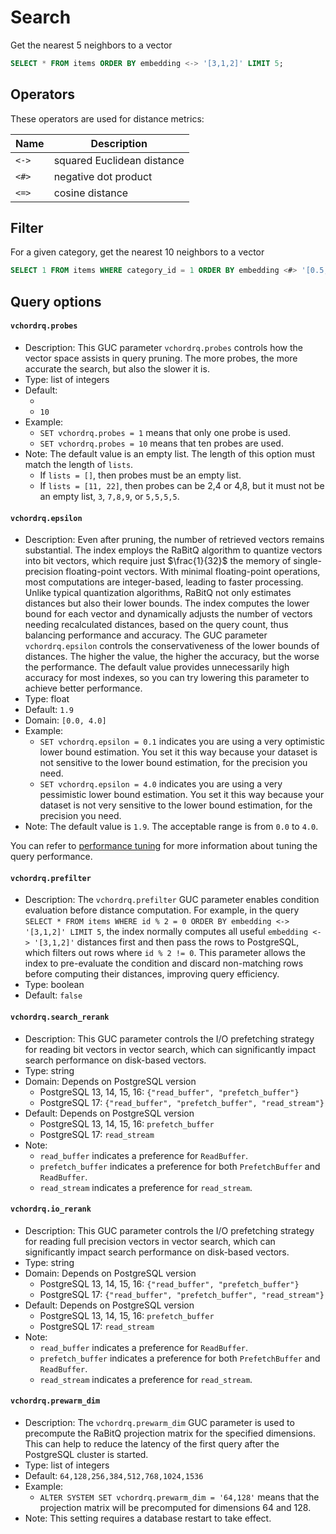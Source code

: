 # Search

Get the nearest 5 neighbors to a vector

```sql
SELECT * FROM items ORDER BY embedding <-> '[3,1,2]' LIMIT 5;
```

## Operators

These operators are used for distance metrics:

| Name  | Description                |
| ----- | -------------------------- |
| `<->` | squared Euclidean distance |
| `<#>` | negative dot product       |
| `<=>` | cosine distance            |

## Filter

For a given category, get the nearest 10 neighbors to a vector
```sql
SELECT 1 FROM items WHERE category_id = 1 ORDER BY embedding <#> '[0.5,0.5,0.5]' limit 10
```

## Query options

#### `vchordrq.probes`

- Description: This GUC parameter `vchordrq.probes` controls how the vector space assists in query pruning. The more probes, the more accurate the search, but also the slower it is.
- Type: list of integers
- Default:
    - ` ` <badge type="tip" text="since v0.3.0" />
    - `10` <badge type="tip" text="until v0.2.2: default value of lists is changed to empty list" />
- Example:
    - `SET vchordrq.probes = 1` means that only one probe is used.
    - `SET vchordrq.probes = 10` means that ten probes are used.
- Note: The default value is an empty list. The length of this option must match the length of `lists`. 
    - If `lists = []`, then probes must be an empty list.
    - If `lists = [11, 22]`, then probes can be 2,4 or 4,8, but it must not be an empty list, `3`, `7,8,9`, or `5,5,5,5`.

#### `vchordrq.epsilon`

- Description: Even after pruning, the number of retrieved vectors remains substantial. The index employs the RaBitQ algorithm to quantize vectors into bit vectors, which require just $\frac{1}{32}$ the memory of single-precision floating-point vectors. With minimal floating-point operations, most computations are integer-based, leading to faster processing. Unlike typical quantization algorithms, RaBitQ not only estimates distances but also their lower bounds. The index computes the lower bound for each vector and dynamically adjusts the number of vectors needing recalculated distances, based on the query count, thus balancing performance and accuracy. The GUC parameter `vchordrq.epsilon` controls the conservativeness of the lower bounds of distances. The higher the value, the higher the accuracy, but the worse the performance. The default value provides unnecessarily high accuracy for most indexes, so you can try lowering this parameter to achieve better performance.
- Type: float
- Default: `1.9`
- Domain: `[0.0, 4.0]`
- Example:
    - `SET vchordrq.epsilon = 0.1` indicates you are using a very optimistic lower bound estimation. You set it this way because your dataset is not sensitive to the lower bound estimation, for the precision you need.
    - `SET vchordrq.epsilon = 4.0` indicates you are using a very pessimistic lower bound estimation. You set it this way because your dataset is not very sensitive to the lower bound estimation, for the precision you need.
- Note: The default value is `1.9`. The acceptable range is from `0.0` to `4.0`.

You can refer to [performance tuning](../usage/performance-tuning#query-performance) for more information about tuning the query performance.

#### `vchordrq.prefilter` <badge type="tip" text="since v0.4.0" />

- Description: The `vchordrq.prefilter` GUC parameter enables condition evaluation before distance computation. For example, in the query `SELECT * FROM items WHERE id % 2 = 0 ORDER BY embedding <-> '[3,1,2]' LIMIT 5`, the index normally computes all useful `embedding <-> '[3,1,2]'` distances first and then pass the rows to PostgreSQL, which filters out rows where `id % 2 != 0`. This parameter allows the index to pre-evaluate the condition and discard non-matching rows before computing their distances, improving query efficiency.
- Type: boolean
- Default: `false`

#### `vchordrq.search_rerank` <badge type="tip" text="since v0.4.0" />

- Description: This GUC parameter controls the I/O prefetching strategy for reading bit vectors in vector search, which can significantly impact search performance on disk-based vectors.
- Type: string
- Domain: Depends on PostgreSQL version
    - PostgreSQL 13, 14, 15, 16: `{"read_buffer", "prefetch_buffer"}`
    - PostgreSQL 17: `{"read_buffer", "prefetch_buffer", "read_stream"}`
- Default: Depends on PostgreSQL version
    - PostgreSQL 13, 14, 15, 16: `prefetch_buffer`
    - PostgreSQL 17: `read_stream`
- Note:
    - `read_buffer` indicates a preference for `ReadBuffer`.
    - `prefetch_buffer` indicates a preference for both `PrefetchBuffer` and `ReadBuffer`.
    - `read_stream` indicates a preference for `read_stream`.

#### `vchordrq.io_rerank` <badge type="tip" text="since v0.4.0" />

- Description: This GUC parameter controls the I/O prefetching strategy for reading full precision vectors in vector search, which can significantly impact search performance on disk-based vectors.
- Type: string
- Domain: Depends on PostgreSQL version
    - PostgreSQL 13, 14, 15, 16: `{"read_buffer", "prefetch_buffer"}`
    - PostgreSQL 17: `{"read_buffer", "prefetch_buffer", "read_stream"}`
- Default: Depends on PostgreSQL version
    - PostgreSQL 13, 14, 15, 16: `prefetch_buffer`
    - PostgreSQL 17: `read_stream`
- Note:
    - `read_buffer` indicates a preference for `ReadBuffer`.
    - `prefetch_buffer` indicates a preference for both `PrefetchBuffer` and `ReadBuffer`.
    - `read_stream` indicates a preference for `read_stream`.

#### `vchordrq.prewarm_dim` <badge type="tip" text="until v0.3.0: algorithm improvements makes this option unnecessary" />

- Description: The `vchordrq.prewarm_dim` GUC parameter is used to precompute the RaBitQ projection matrix for the specified dimensions. This can help to reduce the latency of the first query after the PostgreSQL cluster is started.
- Type: list of integers
- Default: `64,128,256,384,512,768,1024,1536`
- Example:
    - `ALTER SYSTEM SET vchordrq.prewarm_dim = '64,128'` means that the projection matrix will be precomputed for dimensions 64 and 128.
- Note: This setting requires a database restart to take effect.

